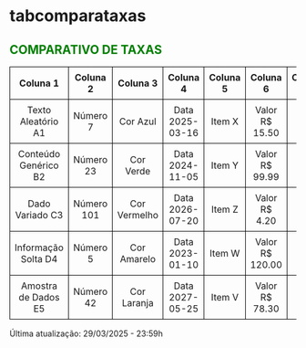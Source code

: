 # tabcomparataxas
<!DOCTYPE html>
<html lang="pt-BR">
<head>
    <meta charset="UTF-8">
    <meta name="viewport" content="width=device-width, initial-scale=1.0">
    <title>Tabela com Conteúdo Aleatório</title>
    <style>
        table {
            border-collapse: collapse;
            width: 100%;
        }
        th, td {
            border: 1px solid black;
            padding: 8px;
            text-align: center;
        }
    </style>
</head>
<body>
    <h2 style="color: green;">COMPARATIVO DE TAXAS</h2>
    <table>
        <thead>
            <tr>
                <th>Coluna 1</th>
                <th>Coluna 2</th>
                <th>Coluna 3</th>
                <th>Coluna 4</th>
                <th>Coluna 5</th>
                <th>Coluna 6</th>
                <th>Coluna 7</th>
                <th>Coluna 8</th>
                <th>Coluna 9</th>
                <th>Coluna 10</th>
            </tr>
        </thead>
        <tbody>
            <tr>
                <td>Texto Aleatório A1</td>
                <td>Número 7</td>
                <td>Cor Azul</td>
                <td>Data 2025-03-16</td>
                <td>Item X</td>
                <td>Valor R$ 15.50</td>
                <td>Sim</td>
                <td>Opção B</td>
                <td>Palavra Chave 1</td>
                <td>Info #1</td>
            </tr>
            <tr>
                <td>Conteúdo Genérico B2</td>
                <td>Número 23</td>
                <td>Cor Verde</td>
                <td>Data 2024-11-05</td>
                <td>Item Y</td>
                <td>Valor R$ 99.99</td>
                <td>Não</td>
                <td>Opção A</td>
                <td>Palavra Chave 2</td>
                <td>Info #2</td>
            </tr>
            <tr>
                <td>Dado Variado C3</td>
                <td>Número 101</td>
                <td>Cor Vermelho</td>
                <td>Data 2026-07-20</td>
                <td>Item Z</td>
                <td>Valor R$ 4.20</td>
                <td>Sim</td>
                <td>Opção C</td>
                <td>Palavra Chave 3</td>
                <td>Info #3</td>
            </tr>
            <tr>
                <td>Informação Solta D4</td>
                <td>Número 5</td>
                <td>Cor Amarelo</td>
                <td>Data 2023-01-10</td>
                <td>Item W</td>
                <td>Valor R$ 120.00</td>
                <td>Não</td>
                <td>Opção B</td>
                <td>Palavra Chave 4</td>
                <td>Info #4</td>
            </tr>
            <tr>
                <td>Amostra de Dados E5</td>
                <td>Número 42</td>
                <td>Cor Laranja</td>
                <td>Data 2027-05-25</td>
                <td>Item V</td>
                <td>Valor R$ 78.30</td>
                <td>Sim</td>
                <td>Opção A</td>
                <td>Palavra Chave 5</td>
                <td>Info #5</td>
            </tr>
        </tbody>
    </table>
<p> Última atualização: 29/03/2025 - 23:59h</p>
</body>
</html>
